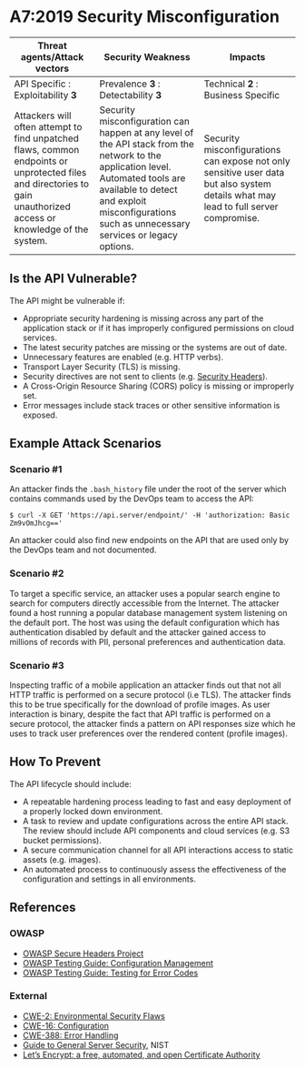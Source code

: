 A7:2019 Security Misconfiguration
=================================

| Threat agents/Attack vectors | Security Weakness | Impacts |
| - | - | - |
| API Specific : Exploitability **3** | Prevalence **3** : Detectability **3** | Technical **2** : Business Specific |
| Attackers will often attempt to find unpatched flaws, common endpoints or unprotected files and directories to gain unauthorized access or knowledge of the system. | Security misconfiguration can happen at any level of the API stack from the network to the application level. Automated tools are available to detect and exploit misconfigurations such as unnecessary services or legacy options. | Security misconfigurations can expose not only sensitive user data but also system details what may lead to full server compromise. |

## Is the API Vulnerable?

The API might be vulnerable if:

* Appropriate security hardening is missing across any part of the application
  stack or if it has improperly configured permissions on cloud services.
* The latest security patches are missing or the systems are out of date.
* Unnecessary features are enabled (e.g. HTTP verbs).
* Transport Layer Security (TLS) is missing.
* Security directives are not sent to clients (e.g. [Security Headers][1]).
* A Cross-Origin Resource Sharing (CORS) policy is missing or improperly set.
* Error messages include stack traces or other sensitive information is exposed.

## Example Attack Scenarios

### Scenario #1

An attacker finds the `.bash_history` file under the root of the server which
contains commands used by the DevOps team to access the API:

```
$ curl -X GET 'https://api.server/endpoint/' -H 'authorization: Basic Zm9vOmJhcg=='
```

An attacker could also find new endpoints on the API that are used only by the
DevOps team and not documented.

### Scenario #2

To target a specific service, an attacker uses a popular search engine to search
for  computers directly accessible from the Internet. The attacker found a host
running a popular database management system listening on the default port. The
host was using the default configuration which has authentication disabled by
default and the attacker gained access to millions of records with PII, personal
preferences and authentication data.

### Scenario #3

Inspecting traffic of a mobile application an attacker finds out that not all
HTTP traffic is performed on a secure protocol (i.e TLS). The attacker finds
this to be true specifically for the download of  profile images. As user
interaction is binary, despite the fact that API traffic is performed on a
secure protocol, the attacker finds a pattern on API responses size which he
uses to track user preferences over the rendered content (profile images).

## How To Prevent

The API lifecycle should include:

* A repeatable hardening process leading to fast and easy deployment of a
  properly locked down environment.
* A task to review and update configurations across the entire API stack. The
  review should include API components and cloud services (e.g. S3 bucket
  permissions).
* A secure communication channel for all API interactions access to static
  assets (e.g. images).
* An automated process to continuously assess the effectiveness of the
  configuration and settings in all environments.

## References

### OWASP

* [OWASP Secure Headers Project][1]
* [OWASP Testing Guide: Configuration Management][2]
* [OWASP Testing Guide: Testing for Error Codes][3]

### External

* [CWE-2: Environmental Security Flaws][4]
* [CWE-16: Configuration][5]
* [CWE-388: Error Handling][6]
* [Guide to General Server Security][7], NIST
* [Let’s Encrypt: a free, automated, and open Certificate Authority][8]

[1]: https://www.owasp.org/index.php/OWASP_Secure_Headers_Project
[2]: https://www.owasp.org/index.php/Testing_for_configuration_management
[3]: https://www.owasp.org/index.php/Testing_for_Error_Code_(OTG-ERR-001)
[4]: https://cwe.mitre.org/data/definitions/2.html
[5]: https://cwe.mitre.org/data/definitions/16.html
[6]: https://cwe.mitre.org/data/definitions/388.html
[7]: https://csrc.nist.gov/publications/detail/sp/800-123/final
[8]: https://letsencrypt.org/
